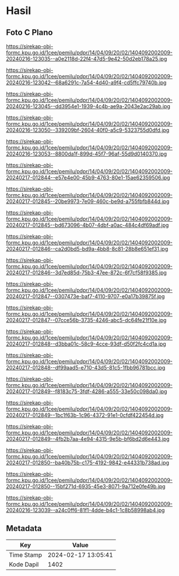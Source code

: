 # Hasil

## Foto C Plano

https://sirekap-obj-formc.kpu.go.id/1cee/pemilu/pdpr/14/04/09/20/02/1404092002009-20240216-123035--a0e2118d-22f4-47d5-9e42-50d2eb178a25.jpg

https://sirekap-obj-formc.kpu.go.id/1cee/pemilu/pdpr/14/04/09/20/02/1404092002009-20240216-123042--68a6291c-7a54-4d40-a9f4-cd5ffc79740b.jpg

https://sirekap-obj-formc.kpu.go.id/1cee/pemilu/pdpr/14/04/09/20/02/1404092002009-20240216-123045--dd3954e1-1939-4c4b-ae9a-2043e2ac29ab.jpg

https://sirekap-obj-formc.kpu.go.id/1cee/pemilu/pdpr/14/04/09/20/02/1404092002009-20240216-123050--339209bf-2604-40f0-a5c9-5323755d0dfd.jpg

https://sirekap-obj-formc.kpu.go.id/1cee/pemilu/pdpr/14/04/09/20/02/1404092002009-20240216-123053--8800da1f-899d-45f7-96af-55d9d0140370.jpg

https://sirekap-obj-formc.kpu.go.id/1cee/pemilu/pdpr/14/04/09/20/02/1404092002009-20240217-012844--e57e4e00-45b9-4763-80e1-15ae62359506.jpg

https://sirekap-obj-formc.kpu.go.id/1cee/pemilu/pdpr/14/04/09/20/02/1404092002009-20240217-012845--20be9973-7e09-460c-be9d-a755fbfb844d.jpg

https://sirekap-obj-formc.kpu.go.id/1cee/pemilu/pdpr/14/04/09/20/02/1404092002009-20240217-012845--bd673096-4b07-4dbf-a0ac-484c4df69adf.jpg

https://sirekap-obj-formc.kpu.go.id/1cee/pemilu/pdpr/14/04/09/20/02/1404092002009-20240217-012846--ca2d0bd5-bd9a-4bb8-8c81-28b8e651ef31.jpg

https://sirekap-obj-formc.kpu.go.id/1cee/pemilu/pdpr/14/04/09/20/02/1404092002009-20240217-012846--3d7ed85d-75b3-47ee-872c-6f7cf58f9385.jpg

https://sirekap-obj-formc.kpu.go.id/1cee/pemilu/pdpr/14/04/09/20/02/1404092002009-20240217-012847--0307473e-baf7-4110-9707-e0a17b39875f.jpg

https://sirekap-obj-formc.kpu.go.id/1cee/pemilu/pdpr/14/04/09/20/02/1404092002009-20240217-012847--07cce56b-3735-4246-abc5-dc64fe21f10e.jpg

https://sirekap-obj-formc.kpu.go.id/1cee/pemilu/pdpr/14/04/09/20/02/1404092002009-20240217-012848--d3bba01c-58c9-4cce-93df-d50f2fc4cd1a.jpg

https://sirekap-obj-formc.kpu.go.id/1cee/pemilu/pdpr/14/04/09/20/02/1404092002009-20240217-012848--df99aad5-e710-43d5-81c5-1fbb96781bcc.jpg

https://sirekap-obj-formc.kpu.go.id/1cee/pemilu/pdpr/14/04/09/20/02/1404092002009-20240217-012849--f8183c75-3fdf-4286-a555-33e50c098da0.jpg

https://sirekap-obj-formc.kpu.go.id/1cee/pemilu/pdpr/14/04/09/20/02/1404092002009-20240217-012849--1bc1f63b-1c96-4372-91e1-0cfdf422454d.jpg

https://sirekap-obj-formc.kpu.go.id/1cee/pemilu/pdpr/14/04/09/20/02/1404092002009-20240217-012849--4fb2b7aa-4e94-4315-9e5b-bf6bd2d6e443.jpg

https://sirekap-obj-formc.kpu.go.id/1cee/pemilu/pdpr/14/04/09/20/02/1404092002009-20240217-012850--ba40b75b-c175-4192-9842-e44331b738ad.jpg

https://sirekap-obj-formc.kpu.go.id/1cee/pemilu/pdpr/14/04/09/20/02/1404092002009-20240217-012850--15bf271d-6935-45e3-8071-9a712e0fe49b.jpg

https://sirekap-obj-formc.kpu.go.id/1cee/pemilu/pdpr/14/04/09/20/02/1404092002009-20240216-123039--a24c0ff6-81f1-4dde-b4c1-1c8b58998ab4.jpg


## Metadata

| Key        | Value               |
| ---------- | ------------------- |
| Time Stamp | 2024-02-17 13:05:41 |
| Kode Dapil | 1402                |



